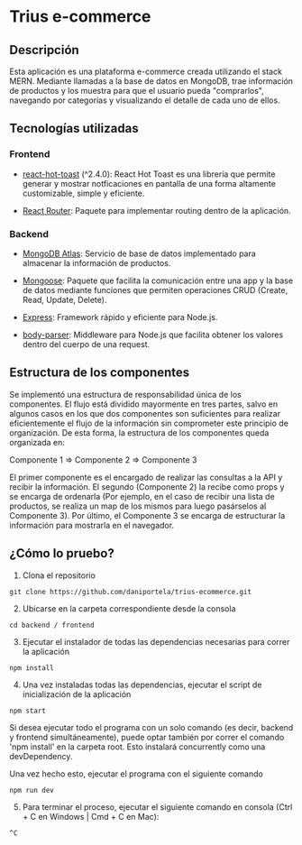 # Trius e-commerce

## Descripción
Esta aplicación es una plataforma e-commerce creada utilizando el stack MERN. Mediante llamadas a la base de datos en MongoDB, trae información de productos y los muestra para que el usuario pueda "comprarlos", navegando por categorías y visualizando el detalle de cada uno de ellos.

## Tecnologías utilizadas

### Frontend

* [react-hot-toast](https://react-hot-toast.com/) (^2.4.0): React Hot Toast es una librería que permite generar y mostrar notficaciones en pantalla de una forma altamente customizable, simple y eficiente.

* [React Router](https://www.npmjs.com/package/react-router): Paquete para implementar routing dentro de la aplicación.

### Backend

* [MongoDB Atlas](https://www.mongodb.com/atlas/database): Servicio de base de datos implementado para almacenar la información de productos.

* [Mongoose](https://www.npmjs.com/package//mongoose): Paquete que facilita la comunicación entre una app y la base de datos mediante funciones que permiten operaciones CRUD (Create, Read, Update, Delete).

* [Express](https://www.npmjs.com/package/express): Framework rápido y eficiente para Node.js.

* [body-parser](https://www.npmjs.com/package/body-parser): Middleware para Node.js que facilita obtener los valores dentro del cuerpo de una request.

## Estructura de los componentes
Se implementó una estructura de responsabilidad única de los componentes. El flujo está dividido mayormente en tres partes, salvo en algunos casos en los que dos componentes son suficientes para realizar eficientemente el flujo de la información sin comprometer este principio de organización. De esta forma, la estructura de los componentes queda organizada en:

Componente 1 => Componente 2 => Componente 3

El primer componente es el encargado de realizar las consultas a la API y recibir la información. El segundo (Componente 2) la recibe como props y se encarga de ordenarla (Por ejemplo, en el caso de recibir una lista de productos, se realiza un map de los mismos para luego pasárselos al Componente 3). Por último, el Componente 3 se encarga de estructurar la información para mostrarla en el navegador.

## ¿Cómo lo pruebo?
1. Clona el repositorio
```
git clone https://github.com/daniportela/trius-ecommerce.git
```
2. Ubicarse en la carpeta correspondiente desde la consola
```
cd backend / frontend
```
3. Ejecutar el instalador de todas las dependencias necesarias para correr la aplicación
```
npm install
```
4. Una vez instaladas todas las dependencias, ejecutar el script de inicialización de la aplicación
```
npm start
```
Si desea ejecutar todo el programa con un solo comando (es decir, backend y frontend simultáneamente), puede optar también por correr el comando 'npm install' en la carpeta root. Esto instalará concurrently como una devDependency.

Una vez hecho esto, ejecutar el programa con el siguiente comando
```
npm run dev
```
5. Para terminar el proceso, ejecutar el siguiente comando en consola (Ctrl + C en Windows | Cmd + C en Mac):
```
^C
```
